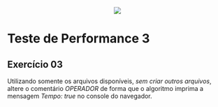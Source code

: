 <p align="center">
    <img src="https://www.infnet.edu.br/infnet/wp-content/themes/infnet.homepage//assets/img/LogoInfnetRodape.png"/>
</p>

# Teste de Performance 3

## Exercício 03

Utilizando somente os arquivos disponíveis, _sem criar outros arquivos_, altere o comentário _OPERADOR_ de forma que o algoritmo imprima a mensagem _Tempo: true_ no console do navegador.
